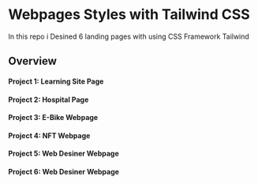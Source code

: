 
# Webpages Styles with Tailwind CSS

In this repo i Desined 6 landing pages with using CSS Framework Tailwind
## Overview
#### Project 1: Learning Site Page


#### Project 2: Hospital Page


#### Project 3: E-Bike Webpage


#### Project 4: NFT Webpage


#### Project 5: Web Desiner Webpage


#### Project 6: Web Desiner Webpage




